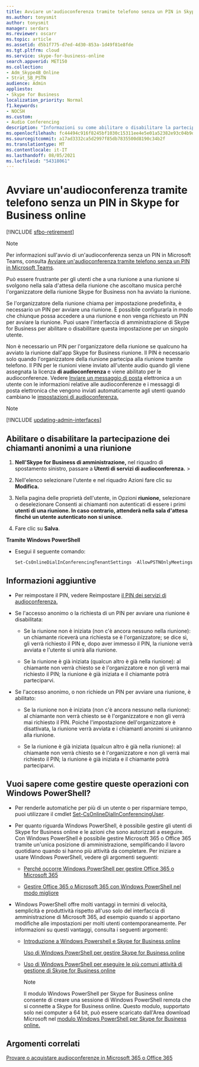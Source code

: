```yaml
---
title: Avviare un'audioconferenza tramite telefono senza un PIN in Skype for Business online
ms.author: tonysmit
author: tonysmit
manager: serdars
ms.reviewer: oscarr
ms.topic: article
ms.assetid: d5b1f775-d7ed-4d30-853a-1d49f81e8fde
ms.tgt.pltfrm: cloud
ms.service: skype-for-business-online
search.appverid: MET150
ms.collection:
- Adm_Skype4B_Online
- Strat_SB_PSTN
audience: Admin
appliesto:
- Skype for Business
localization_priority: Normal
f1.keywords:
- NOCSH
ms.custom:
- Audio Conferencing
description: "Informazioni su come abilitare o disabilitare la partecipazione dei chiamanti anonimi a una riunione dall'interfaccia di amministrazione di Skype for Business o utilizzando uno script di PowerShell. "
ms.openlocfilehash: fc44494c916f8245bf1030c15311ee4e5e01a52382e93c04b9dcd8b29a758428
ms.sourcegitcommit: a17ad3332ca5d2997f85db7835500d8190c34b2f
ms.translationtype: MT
ms.contentlocale: it-IT
ms.lasthandoff: 08/05/2021
ms.locfileid: "54318061"
---
```

# <a name="start-an-audio-conference-over-the-phone-without-a-pin-in-skype-for-business-online"></a>Avviare un'audioconferenza tramite telefono senza un PIN in Skype for Business online

[!INCLUDE [sfbo-retirement](../../Hub/includes/sfbo-retirement.md)]

> [!Note]
> Per informazioni sull'avvio di un'audioconferenza senza un PIN in Microsoft Teams, consulta [Avviare un'audioconferenza tramite telefono senza un PIN in Microsoft Teams](/MicrosoftTeams/start-an-audio-conference-over-the-phone-without-a-pin-in-teams).

Può essere frustrante per gli utenti che a una riunione a una riunione si svolgono nella sala d'attesa della riunione che ascoltano musica perché l'organizzatore della riunione Skype for Business non ha avviato la riunione. 
  
Se l'organizzatore della riunione chiama per impostazione predefinita, è necessario un PIN per avviare una riunione. È possibile configurarla in modo che chiunque possa accedere a una riunione e non venga richiesto un PIN per avviare la riunione. Puoi usare l'interfaccia di amministrazione di Skype for Business per abilitare o disabilitare questa impostazione per un singolo utente.
  
Non è necessario un PIN per l'organizzatore della riunione se qualcuno ha avviato la riunione dall'app Skype for Business riunione. Il PIN è necessario solo quando l'organizzatore della riunione partecipa alla riunione tramite telefono. Il PIN per le riunioni viene inviato all'utente audio quando gli viene assegnata la licenza **di audioconferenza** e viene abilitato per le audioconferenze. Vedere [Inviare un messaggio di posta](send-an-email-to-a-user-with-their-dial-in-information.md) elettronica a un utente con le informazioni relative alle audioconferenze e i messaggi di posta elettronica che vengono inviati automaticamente agli utenti quando cambiano le [impostazioni di audioconferenza.](emails-sent-to-users-when-their-settings-change.md)

> [!NOTE]
> [!INCLUDE [updating-admin-interfaces](../includes/updating-admin-interfaces.md)]
  
## <a name="enable-or-disable-anonymous-callers-from-joining-a-meeting"></a>Abilitare o disabilitare la partecipazione dei chiamanti anonimi a una riunione
    
1. **Nell'Skype for Business di amministrazione,** nel riquadro di spostamento sinistro, passare a **Utenti di servizi di audioconferenza.**  >   
    
2. Nell'elenco selezionare l'utente e nel riquadro Azioni fare clic su **Modifica.** 
    
3. Nella pagina delle proprietà dell'utente, in Opzioni **riunione,** selezionare o deselezionare Consenti ai chiamanti non autenticati di essere i primi **utenti di una riunione. In caso contrario, attenderà nella sala d'attesa finché un utente autenticato non si unisce**.
    
4. Fare clic su **Salva**. 


    
 **Tramite Windows PowerShell**
  
- Esegui il seguente comando: 
    
  ```PowerShell
  Set-CsOnlineDialInConferencingTenantSettings -AllowPSTNOnlyMeetingsByDefault $true | $false
  ```

## <a name="what-else-should-you-know"></a>Informazioni aggiuntive

- Per reimpostare il PIN, vedere Reimpostare [il PIN dei servizi di audioconferenza.](reset-the-audio-conferencing-pin.md)
    
- Se l'accesso anonimo o la richiesta di un PIN per avviare una riunione è disabilitata:
    
  - Se la riunione non è iniziata (non c'è ancora nessuno nella riunione): un chiamante riceverà una richiesta se è l'organizzatore; se dice sì, gli verrà richiesto il PIN e, dopo aver immesso il PIN, la riunione verrà avviata e l'utente si unirà alla riunione.
    
  - Se la riunione è già iniziata (qualcun altro è già nella riunione): al chiamante non verrà chiesto se è l'organizzatore e non gli verrà mai richiesto il PIN; la riunione è già iniziata e il chiamante potrà parteciparvi.
    
- Se l'accesso anonimo, o non richiede un PIN per avviare una riunione, è abilitato:
    
  - Se la riunione non è iniziata (non c'è ancora nessuno nella riunione): al chiamante non verrà chiesto se è l'organizzatore e non gli verrà mai richiesto il PIN. Poiché l'impostazione dell'organizzatore è disattivata, la riunione verrà avviata e i chiamanti anonimi si uniranno alla riunione.
    
  - Se la riunione è già iniziata (qualcun altro è già nella riunione): al chiamante non verrà chiesto se è l'organizzatore e non gli verrà mai richiesto il PIN; la riunione è già iniziata e il chiamante potrà parteciparvi.
    
## <a name="want-to-know-how-to-manage-with-windows-powershell"></a>Vuoi sapere come gestire queste operazioni con Windows PowerShell?

- Per renderle automatiche per più di un utente o per risparmiare tempo, puoi utilizzare il cmdlet [Set-CsOnlineDialInConferencingUser](/powershell/module/skype/Set-CsOnlineDialInConferencingUser).
    
- Per quanto riguarda Windows PowerShell, è possibile gestire gli utenti di Skype for Business online e le azioni che sono autorizzati a eseguire. Con Windows PowerShell è possibile gestire Microsoft 365 o Office 365 tramite un'unica posizione di amministrazione, semplificando il lavoro quotidiano quando si hanno più attività da completare. Per iniziare a usare Windows PowerShell, vedere gli argomenti seguenti:
    
  - [Perché occorre Windows PowerShell per gestire Office 365 o Microsoft 365](/microsoft-365/enterprise/why-you-need-to-use-microsoft-365-powershell)
    
  - [Gestire Office 365 o Microsoft 365 con Windows PowerShell nel modo migliore](/previous-versions//dn568025(v=technet.10))
    
- Windows PowerShell offre molti vantaggi in termini di velocità, semplicità e produttività rispetto all'uso solo del interfaccia di amministrazione di Microsoft 365, ad esempio quando si apportano modifiche alle impostazioni per molti utenti contemporaneamente. Per informazioni su questi vantaggi, consulta i seguenti argomenti: 
    
  - [Introduzione a Windows Powershell e Skype for Business online](../set-up-your-computer-for-windows-powershell/set-up-your-computer-for-windows-powershell.md)
    
    [Uso di Windows PowerShell per gestire Skype for Business online](../set-up-your-computer-for-windows-powershell/set-up-your-computer-for-windows-powershell.md)
    
  - [Uso di Windows PowerShell per eseguire le più comuni attività di gestione di Skype for Business online](../set-up-your-computer-for-windows-powershell/set-up-your-computer-for-windows-powershell.md)
    
    > [!NOTE]
    > Il modulo Windows PowerShell per Skype for Business online consente di creare una sessione di Windows PowerShell remota che si connette a Skype for Business online. Questo modulo, supportato solo nei computer a 64 bit, può essere scaricato dall'Area download Microsoft nel [modulo Windows PowerShell per Skype for Business online.](https://go.microsoft.com/fwlink/?LinkId=294688)
  
## <a name="related-topics"></a>Argomenti correlati

[Provare o acquistare audioconferenze in Microsoft 365 o Office 365](../audio-conferencing-in-office-365/try-or-purchase-audio-conferencing-in-office-365.md)
